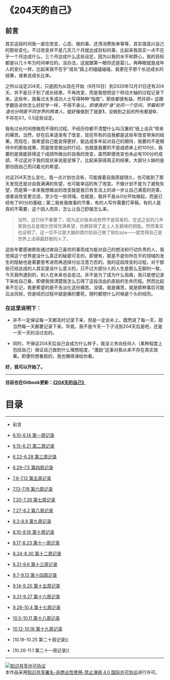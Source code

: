 # 《204天的自己》

## 前言

其实这段时间我一直在改变，心态、做的事、还清消费账单等等，其实很高兴自己的那些变化。不过改变并不是几天几个月就达成目标的事，比起来我其实一点不在乎一个月达成什么，三个月达成什么这些设定，因为以我的水平和野心，我的目标都是以几十年为时间单位的。没办法，这就跟第一眼你还是婴儿，再睁眼就是成年人的变化一样，比起来我不在乎“成长”路上的磕磕碰碰，我更在乎那个长远成长的结果，或者说成长比率。

之所以设定204天，只是因为从现在开始（6月10日）到2020年12月31日还有204天，并不是日子到了成长结束，不再改变，而是我想把这个转动大轴的过程记录下来。这些年，我看过太多成功人士写得种种“指南”，那些都很有益，然并卵~ 这跟学霸告诉你怎么好好学一样，不得不承认，*即便真的“身”处同一个空间，学霸和学渣也分明是不同世界的两类人*，就好像做到了就是**1**，没做到之前的所有都是**0**，不存在0.1，0.5这些设定。

我有过长时间想做而不得的过程，不经历你都不清楚什么叫沉重的“纸上谈兵”带来的痛苦。当然，好在后来逐渐有了改变，现在所有的自我都是这些年改变带来的结果。而现在，我希望自己能变得更好，能达成多年前对自己的期待，我要的不是期待中的那些成果，而是改变做出的行动，也就是我要的不是成绩单上的100分，我要的是我能获得这个成绩所做出的自我的改变，虽然即便改变也未必有100分的成绩，不过这对于我的现状来说是足够了。比起来获得真正的结果，大部分人缺的是那份因自己而闪着光的希望。

对这204天怎么变化，我一点计划也没有，可能接着自我质疑很久，也可能到了那天发现还是对自我满满的失望，也可能幸运的有了改变。不做计划不是为了避免失望，而是第一本来我想做出的改变就是我已有生活上的进一步让自己满意的完善，或者说改变更合适，至少在一些领域。也就是，我并不是从0分开始做起，而是已经有了60分的基础；第二我有我做事的节奏，有的人写作需要打草稿，有的人是真的不需要，这个因人而异，怎么让自己舒服怎么来。


> 当然，这已经不重要了，因为这对我来说依然不是容易的，在这之前的几年里我也总是偶尔觉得充满希望，仿佛获得了走上人生巅峰的钥匙。然而事实也证明了，这一切不过是大脑的偶尔给自己做了放松spa——就觉得自己是世界上活得最舒服的人了。


这些年要感谢那些通过做自己喜欢的事而成为能对自己的想法和行动负责的人，我觉得这个世界是没什么真正的秘密可言的，即便有，那是不是你所在乎的领域的发生的隐秘也是需要思考进而再选择付出注意力否的。我的这段改变的过程，对于那些已经达成的人其实是没什么意义的，只不过大部分人的人生是那么无聊的一致，今天我所遇到的，别人在未来也会走过。并不是为了成为什么指南，我只是想记录下来给自己看，即便我很清楚我怎么忘得了这段流血扒皮般的生命历程。然而比起来不忘记，我更希望的是不去淡化这份痛苦。没错，就是痛苦，就是那种事后可能云淡风轻，但是经历过程中就是痛的要死，随时都想什么时候是个头的经历。


### 在这里说明下：

- 并不一定保证每一天都及时记录下来，但是一定会补上，既然说了每一天，那当然每一天都要记录下来。毕竟，我不是今天一下子活到204天后是吧，还是一天一天的活过去的。

- 同时，不保证204天后自己会成为什么样子，我没义务向任何人（某种程度上包括自己）保证自己做到什么理想程度，“激励”这事对我从来不存在真实效果。即便你想看假的，我也懒得演给你看。


**好，我可以开始了。**

---
**目前也在Gitbook更新：[《204天的自己》](https://app.gitbook.com/@260837031/s/204-ziji/)**


# 目录
---

- 前言

- [6.10-6.14 第一周记录](https://github.com/Addict-Li/204-/blob/master/6.10-6.14%20%E7%AC%AC%E4%B8%80%E5%91%A8)

- [6.15-6.21 第二周记录](https://github.com/Addict-Li/204-/blob/master/6.15-6.21%20%E7%AC%AC%E4%BA%8C%E5%91%A8%E8%AE%B0%E5%BD%95)

- [6.22-6.28 第三周记录](https://github.com/Addict-Li/204-/blob/master/6.22-6.28%20%E7%AC%AC%E4%B8%89%E5%91%A8)

- [6.29-7.5 第四周记录](https://github.com/Addict-Li/204-/blob/master/6.29-7.5%20%E7%AC%AC%E5%9B%9B%E5%91%A8%E8%AE%B0%E5%BD%95)

- [7.6-7.12 第五周记录](https://github.com/Addict-Li/204-/blob/master/7.6-7.12%20%E7%AC%AC%E4%BA%94%E5%91%A8%E8%AE%B0%E5%BD%95)

- [7.13-7.19 第六周记录](https://github.com/Addict-Li/204-/blob/master/7.13-7.19%20%E7%AC%AC%E5%85%AD%E5%91%A8%E8%AE%B0%E5%BD%95)

- [7.20-7.26 第七周记录](https://github.com/Addict-Li/204-/blob/master/7.20-7.26%20%E7%AC%AC%E4%B8%83%E5%91%A8%E8%AE%B0%E5%BD%95)

- [7.27-8.2 第八周记录](https://github.com/Addict-Li/204-/blob/master/7.27-8.2%20%E7%AC%AC%E5%85%AB%E5%91%A8%E8%AE%B0%E5%BD%95)

- [8.3-8.9 第九周记录](https://github.com/Addict-Li/204-/blob/master/8.3-8.9%20%E7%AC%AC%E4%B9%9D%E5%91%A8%E8%AE%B0%E5%BD%95)

- [8.10-8.16 第十周记录](https://github.com/Addict-Li/204-/blob/master/8.10-8.16%20%E7%AC%AC%E5%8D%81%E5%91%A8%E8%AE%B0%E5%BD%95)

- [8.17-8.23 第十一周记录](https://github.com/Addict-Li/204-/blob/master/8.17-8.23%20%E7%AC%AC%E5%8D%81%E4%B8%80%E5%91%A8%E8%AE%B0%E5%BD%95)

- [8.24-8.30 第十二周记录](https://github.com/Addict-Li/204-/blob/master/8.24-8.30%20%E7%AC%AC%E5%8D%81%E4%BA%8C%E5%91%A8%E8%AE%B0%E5%BD%95)

- [8.31-9.6 第十三周记录](https://github.com/Addict-Li/204-/blob/master/8.31-9.6%20%E7%AC%AC%E5%8D%81%E4%B8%89%E5%91%A8%E8%AE%B0%E5%BD%95)

- [9.7-9.13 第十四周记录](https://github.com/Addict-Li/204-/blob/master/8.31-9.6%20%E7%AC%AC%E5%8D%81%E4%B8%89%E5%91%A8%E8%AE%B0%E5%BD%95)

- [9.14-9.20 第十五周记录](https://github.com/Addict-Li/204-/blob/master/9.14-9.20%20%E7%AC%AC%E5%8D%81%E4%BA%94%E5%91%A8%E8%AE%B0%E5%BD%95)

- [9.21-9.27 第十六周记录](https://github.com/Addict-Li/204-/blob/master/9.21-9.27%20%E7%AC%AC%E5%8D%81%E5%85%AD%E5%91%A8%E8%AE%B0%E5%BD%95)

- [9.28-10.4 第十七周记录](https://github.com/Addict-Li/204-/blob/master/9.28-10.4%20%E7%AC%AC%E5%8D%81%E4%B8%83%E5%91%A8%E8%AE%B0%E5%BD%95)

- [10.5-10.11 第十八周记录](https://github.com/Addict-Li/204-/blob/master/10.5-10.11%20%E7%AC%AC%E5%8D%81%E5%85%AB%E5%91%A8%E8%AE%B0%E5%BD%95)

- [10.12-10.18 第十九周记录](https://github.com/Addict-Li/204-/blob/master/10.12-10.18%20%E7%AC%AC%E5%8D%81%E4%B9%9D%E5%91%A8%E8%AE%B0%E5%BD%95)

- [10.19-10.25 第二十周记录](

- [10.26-11.1 第二十一周记录](


---

<a rel="license" href="http://creativecommons.org/licenses/by-nc-nd/4.0/"><img alt="知识共享许可协议" style="border-width:0" src="https://i.creativecommons.org/l/by-nc-nd/4.0/88x31.png" /></a><br />本<span xmlns:dct="http://purl.org/dc/terms/" href="http://purl.org/dc/dcmitype/Text" rel="dct:type">作品</span>采用<a rel="license" href="http://creativecommons.org/licenses/by-nc-nd/4.0/">知识共享署名-非商业性使用-禁止演绎 4.0 国际许可协议</a>进行许可。
